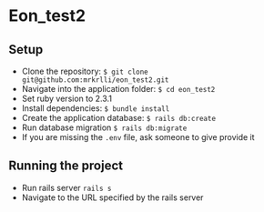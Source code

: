 # Eon_test2

## Setup
* Clone the repository: ```$ git clone git@github.com:mrkrlli/eon_test2.git```
* Navigate into the application folder: ```$ cd eon_test2```
* Set ruby version to 2.3.1
* Install dependencies: ```$ bundle install```
* Create the application database: ```$ rails db:create```
* Run database migration ```$ rails db:migrate```
* If you are missing the `.env` file, ask someone to give provide it

## Running the project
* Run rails server ```rails s```
* Navigate to the URL specified by the rails server
